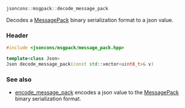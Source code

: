 ```c++
jsoncons::msgpack::decode_message_pack
```
Decodes a [MessagePack](http://msgpack.org/index.html) binary serialization format to a json value.

### Header
```c++
#include <jsoncons/msgpack/message_pack.hpp>

template<class Json>
Json decode_message_pack(const std::vector<uint8_t>& v)
```

### See also

- [encode_message_pack](encode_message_pack) encodes a json value to the [MessagePack](http://msgpack.org/index.html) binary serialization format.


